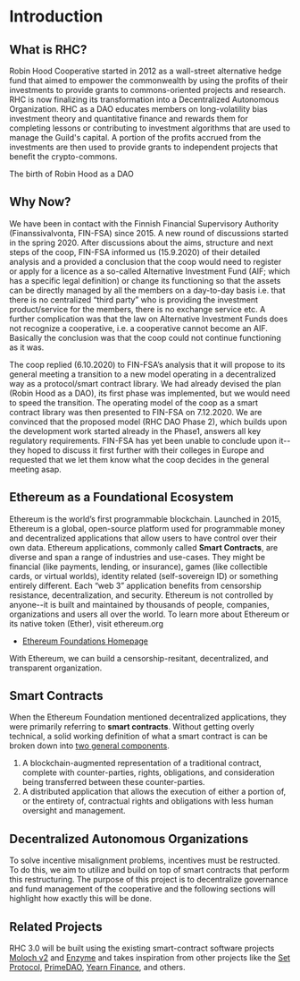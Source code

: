 Introduction
=====================

## What is RHC? 

Robin Hood Cooperative started in 2012 as a wall-street alternative hedge fund that aimed to empower the commonwealth by using the profits of their investments to provide grants to commons-oriented projects and research. RHC is now finalizing its transformation into a Decentralized Autonomous Organization. RHC as a DAO educates members on long-volatility bias investment theory and quantitative finance and rewards them for completing lessons or contributing to investment algorithms that are used to manage the Guild's capital. A portion of the profits accrued from the investments are then used to provide grants to independent projects that benefit the crypto-commons. 

The birth of Robin Hood as a DAO

## Why Now?

We have been in contact with the Finnish Financial Supervisory Authority (Finanssivalvonta, FIN-FSA) since 2015. A new round of discussions started in the spring 2020. After discussions about the aims, structure and next steps of the coop, FIN-FSA informed us (15.9.2020) of their detailed analysis and a provided a conclusion that the coop would need to register or apply for a licence as a so-called Alternative Investment Fund (AIF; which has a specific legal definition) or change its functioning so that the assets can be directly managed by all the members on a day-to-day basis i.e. that there is no centralized “third party” who is providing the investment product/service for the members, there is no exchange service etc. A further complication was that the law on Alternative Investment Funds does not recognize a cooperative, i.e. a cooperative cannot become an AIF. Basically the conclusion was that the coop could not continue functioning as it was.

The coop replied (6.10.2020) to FIN-FSA’s analysis that it will propose to its general meeting a transition to a new model operating in a decentralized way as a protocol/smart contract library.  We had already devised the plan (Robin Hood as a DAO), its first phase was implemented, but we would need to speed the transition. The operating model of the coop as a smart contract library was then presented to FIN-FSA on 7.12.2020. We are convinced that the proposed model (RHC DAO Phase 2), which builds upon the development work started already in the Phase1, answers all key regulatory requirements. FIN-FSA has yet been unable to conclude upon it-- they hoped to discuss it first further with their colleges in Europe and requested that we let them know what the coop decides in the general meeting asap.

## Ethereum as a Foundational Ecosystem

Ethereum is the world’s first programmable blockchain.
Launched in 2015, Ethereum is a global, open-source platform used for programmable money and decentralized applications that allow users to have control over their own data.
Ethereum applications, commonly called **Smart Contracts**, are diverse and span a range of industries and use-cases. They might be financial (like payments, lending, or insurance), games (like collectible cards, or virtual worlds), identity related (self-sovereign ID) or something entirely different. Each “web 3” application benefits from censorship resistance, decentralization, and security.
Ethereum is not controlled by anyone--it is built and maintained by thousands of people, companies, organizations and users all over the world.
To learn more about Ethereum or its native token (Ether), visit ethereum.org

- [Ethereum Foundations Homepage](https://ethereum.org)

With Ethereum, we can build a censorship-resitant, decentralized, and transparent organization.


## Smart Contracts

When the Ethereum Foundation mentioned decentralized applications, they were primarily referring to **smart contracts**. Without getting overly technical, a solid working definition of what a smart contract is can be broken down into [two general components](https://otcpm24.com/2020/11/18/blockchain-enabled-smart-contracts-what-are-they-and-what-they-mean-for-blockchain-development/). 

1. A blockchain-augmented representation of a traditional contract, complete with counter-parties, rights, obligations, and consideration being transferred between these counter-parties. 
2. A distributed application that allows the execution of either a portion of, or the entirety of, contractual rights and obligations with less human oversight and management.

## Decentralized Autonomous Organizations

To solve incentive misalignment problems, incentives must be restructed. To do this, we aim to utilize and build on top of smart contracts that perform this restructuring. The purpose of this project is to decentralize governance and fund management of the cooperative and the following sections will highlight how exactly this will be done.



## Related Projects
 
RHC 3.0 will be built using the existing smart-contract software projects [Moloch v2](https://github.com/MolochVentures/moloch) and [Enzyme](https://melonprotocol.com/)  and takes inspiration from other projects like the [Set Protocol](https://www.setprotocol.com/?ref=cryptocurrencyjobs.co), [PrimeDAO](https://primedao.eth.link/#/), [Yearn Finance](https://yearn.finance/), and others.

